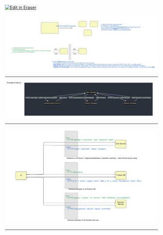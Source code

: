 <p><a target="_blank" href="https://app.eraser.io/workspace/4V79kdh82LGqWONFLrwu" id="edit-in-eraser-github-link"><img alt="Edit in Eraser" src="https://firebasestorage.googleapis.com/v0/b/second-petal-295822.appspot.com/o/images%2Fgithub%2FOpen%20in%20Eraser.svg?alt=media&amp;token=968381c8-a7e7-472a-8ed6-4a6626da5501"></a></p>







![Break down the system into components](/.eraser/4V79kdh82LGqWONFLrwu___qnB6tOkrttS5pifXKfvMtsnVb153___---figure---3WgocyDvxkQeyMopug2La---figure---4Hwa6ssBzALfQAo4gLwHPw.png "Break down the system into components")

---

![Example of component to component communication_](/.eraser/4V79kdh82LGqWONFLrwu___qnB6tOkrttS5pifXKfvMtsnVb153___---figure---2eMCLp7jhys82Pb6dXBwT---figure---FRKWKTB68WhE7C2Kh1Qm0g.png "Example of component to component communication_")

---

![Component to component HL view](/.eraser/4V79kdh82LGqWONFLrwu___qnB6tOkrttS5pifXKfvMtsnVb153___---figure---jKfrdForBU9tiuWCB7D9B---figure---MvCQOuIZ1H4yxQZpjtQeGA.png "Component to component HL view")



---








<!--- Eraser file: https://app.eraser.io/workspace/4V79kdh82LGqWONFLrwu --->